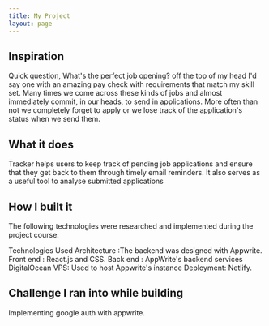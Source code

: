 ```yaml
---
title: My Project
layout: page
---
```


## Inspiration

Quick question, What's the perfect job opening? off the top of my head I'd say one with an amazing pay check with requirements that match my skill set. Many times we come across these kinds of jobs and almost immediately commit, in our heads, to send in applications. More often than not we completely forget to apply or we lose track of the application's status when we send them.



## What it does

Tracker helps users to keep track of pending job applications and ensure that they get back to them through timely email reminders. It also serves as a useful tool to analyse submitted applications

## How I built it

The following technologies were researched and implemented during the project course:

Technologies Used
Architecture :The backend was designed with Appwrite.
Front end : React.js and CSS.
Back end : AppWrite's backend services
DigitalOcean VPS: Used to host Appwrite's instance
Deployment: Netlify.

## Challenge I ran into while building 

Implementing google auth with appwrite.